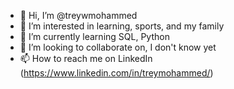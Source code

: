- 👋 Hi, I’m @treywmohammed
- 👀 I’m interested in learning, sports, and my family
- 🌱 I’m currently learning SQL, Python
- 💞️ I’m looking to collaborate on, I don't know yet
- 📫 How to reach me on LinkedIn (https://www.linkedin.com/in/treymohammed/)
<!---
treywmohammed/treywmohammed is a ✨ special ✨ repository because its `README.md` (this file) appears on your GitHub profile.
You can click the Preview link to take a look at your changes.
--->
